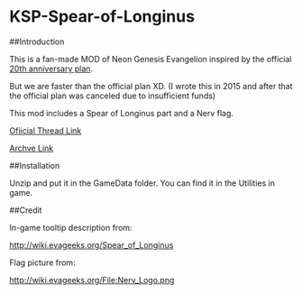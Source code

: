 # KSP-Spear-of-Longinus

##Introduction

This is a fan-made MOD of Neon Genesis Evangelion inspired by the official[ 20th anniversary plan](https://readyfor.jp/projects/evangelion).

But we are faster than the official plan XD. (I wrote this in 2015 and  after that the official plan was canceled due to insufficient funds)

This mod includes a Spear of Longinus part and a Nerv flag.

[Ofiicial Thread Link](http://forum.kerbalspaceprogram.com/index.php?/topic/99734-090spear-of-longinus/)

[Archve Link](https://archive.org/details/SpearofLonginus-0.7)

##Installation

Unzip and put it in the GameData folder. You can find it in the Utilities in game.

##Credit

In-game tooltip description from:

http://wiki.evageeks.org/Spear_of_Longinus

Flag picture from:

http://wiki.evageeks.org/File:Nerv_Logo.png

